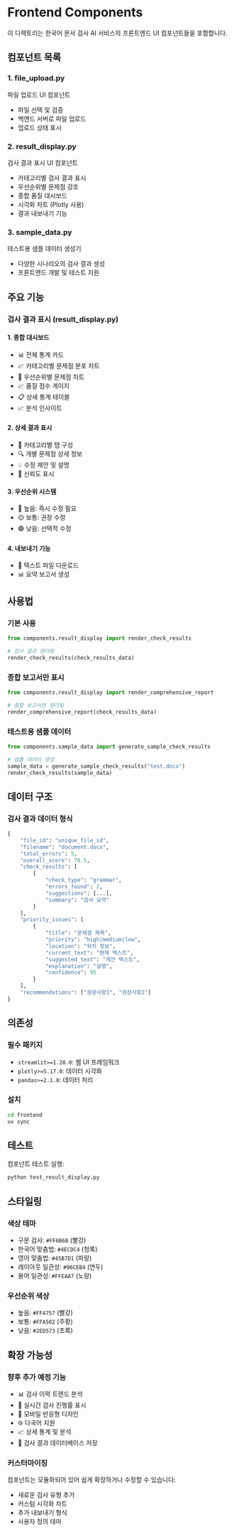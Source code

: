 # Frontend Components

이 디렉토리는 한국어 문서 검사 AI 서비스의 프론트엔드 UI 컴포넌트들을 포함합니다.

## 컴포넌트 목록

### 1. file_upload.py
파일 업로드 UI 컴포넌트
- 파일 선택 및 검증
- 백엔드 서버로 파일 업로드
- 업로드 상태 표시

### 2. result_display.py
검사 결과 표시 UI 컴포넌트
- 카테고리별 검사 결과 표시
- 우선순위별 문제점 강조
- 종합 품질 대시보드
- 시각화 차트 (Plotly 사용)
- 결과 내보내기 기능

### 3. sample_data.py
테스트용 샘플 데이터 생성기
- 다양한 시나리오의 검사 결과 생성
- 프론트엔드 개발 및 테스트 지원

## 주요 기능

### 검사 결과 표시 (result_display.py)

#### 1. 종합 대시보드
- 📊 전체 통계 카드
- 📈 카테고리별 문제점 분포 차트
- 🚨 우선순위별 문제점 차트
- 📈 품질 점수 게이지
- 📋 상세 통계 테이블
- 📈 분석 인사이트

#### 2. 상세 결과 표시
- 📝 카테고리별 탭 구성
- 🔍 개별 문제점 상세 정보
- 💡 수정 제안 및 설명
- 🎯 신뢰도 표시

#### 3. 우선순위 시스템
- 🔴 높음: 즉시 수정 필요
- 🟡 보통: 권장 수정
- 🟢 낮음: 선택적 수정

#### 4. 내보내기 기능
- 📄 텍스트 파일 다운로드
- 📊 요약 보고서 생성

## 사용법

### 기본 사용
```python
from components.result_display import render_check_results

# 검사 결과 렌더링
render_check_results(check_results_data)
```

### 종합 보고서만 표시
```python
from components.result_display import render_comprehensive_report

# 종합 보고서만 렌더링
render_comprehensive_report(check_results_data)
```

### 테스트용 샘플 데이터
```python
from components.sample_data import generate_sample_check_results

# 샘플 데이터 생성
sample_data = generate_sample_check_results("test.docx")
render_check_results(sample_data)
```

## 데이터 구조

### 검사 결과 데이터 형식
```python
{
    "file_id": "unique_file_id",
    "filename": "document.docx",
    "total_errors": 5,
    "overall_score": 78.5,
    "check_results": [
        {
            "check_type": "grammar",
            "errors_found": 2,
            "suggestions": [...],
            "summary": "검사 요약"
        }
    ],
    "priority_issues": [
        {
            "title": "문제점 제목",
            "priority": "high|medium|low",
            "location": "위치 정보",
            "current_text": "현재 텍스트",
            "suggested_text": "제안 텍스트",
            "explanation": "설명",
            "confidence": 95
        }
    ],
    "recommendations": ["권장사항1", "권장사항2"]
}
```

## 의존성

### 필수 패키지
- `streamlit>=1.28.0`: 웹 UI 프레임워크
- `plotly>=5.17.0`: 데이터 시각화
- `pandas>=2.1.0`: 데이터 처리

### 설치
```bash
cd frontend
uv sync
```

## 테스트

컴포넌트 테스트 실행:
```bash
python test_result_display.py
```

## 스타일링

### 색상 테마
- 구문 검사: `#FF6B6B` (빨강)
- 한국어 맞춤법: `#4ECDC4` (청록)
- 영어 맞춤법: `#45B7D1` (파랑)
- 레이아웃 일관성: `#96CEB4` (연두)
- 용어 일관성: `#FFEAA7` (노랑)

### 우선순위 색상
- 높음: `#FF4757` (빨강)
- 보통: `#FFA502` (주황)
- 낮음: `#2ED573` (초록)

## 확장 가능성

### 향후 추가 예정 기능
- 📊 검사 이력 트렌드 분석
- 🔄 실시간 검사 진행률 표시
- 📱 모바일 반응형 디자인
- 🌐 다국어 지원
- 📈 상세 통계 및 분석
- 💾 검사 결과 데이터베이스 저장

### 커스터마이징
컴포넌트는 모듈화되어 있어 쉽게 확장하거나 수정할 수 있습니다:
- 새로운 검사 유형 추가
- 커스텀 시각화 차트
- 추가 내보내기 형식
- 사용자 정의 테마